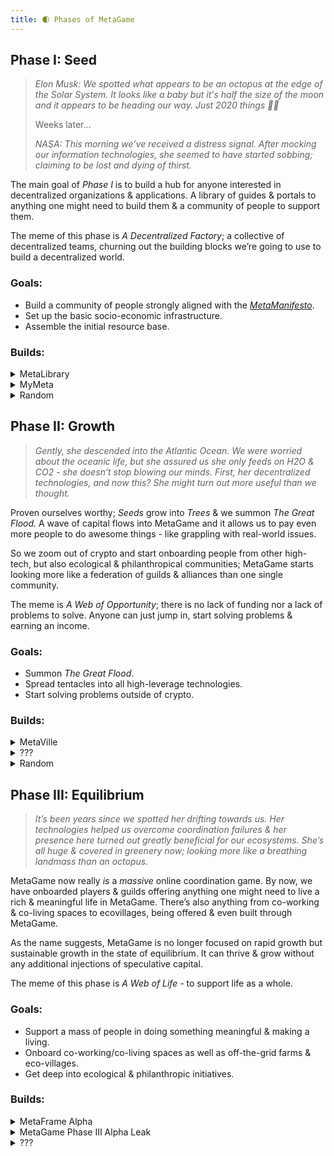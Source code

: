 ```yaml
---
title: 🌒 Phases of MetaGame
---
```

## **Phase I: Seed**

> *Elon Musk: We spotted what appears to be an octopus at the edge of the Solar System. It looks like a baby but it's half the size of the moon and it appears to be heading our way. Just 2020 things 🤷‍♂️*
>
> Weeks later...
>
> *NASA: This morning we’ve received a distress signal. After mocking our information technologies, she seemed to have started sobbing; claiming to be lost and dying of thirst.*

The main goal of *Phase I* is to build a hub for anyone interested in decentralized organizations & applications. A library of guides & portals to anything one might need to build them & a community of people to support them.

The meme of this phase is *A Decentralized Factory*; a collective of decentralized teams, churning out the building blocks we’re going to use to build a decentralized world.

### Goals:

* Build a community of people strongly aligned with the *[MetaManifesto](https://wiki.metagame.wtf/docs/wtf-is-metagame/metafam-way)*.
* Set up the basic socio-economic infrastructure.
* Assemble the initial resource base.

### Builds:

<details>
<summary>MetaLibrary</summary>
Currently "MetaGame Wiki"; MetaLibrary is a crucial piece of building MetaGame.
Right now, there's mostly content about understanding MetaGame, but it will over time skew more and more to being a wiki about building decentralized organizations & applications in general.
</details>

<details>
<summary>MyMeta</summary>
MyMeta is your access to MetaGame. It starts as simple profiles to make it easier for you to display who you are and find other players but evolves into a place where you can do things like display & sell your NFTs, as well as your dapp dashboard.

On the other end, it evolves into an app which you've seen the first glimpses of if you've visited <https://wiki.metagame.wtf/docs/home>.
To see the full post on MyMeta Profiles, go here.

</details>

<details>

<summary>Random</summary>
<br />

This includes a bunch of other projects we've been working on that we also consider mission-critical but not as big of a deal as the above two.

* Such as MetaMaps, our web3 whiteboarding/project management tool we'll be using to build the *Skill Trees* & and the *Navigation System* to help people move through MetaGame.
* Such as organizing the [first virtual conference in the Ethereum space](https://medium.com/@pethereum/sure-the-future-is-remote-and-virtual-conferences-will-be-a-thing-but-we-arent-doing-this-just-bd0eaef8132d) back in March & the [first DAO-focused hackathon](https://metagame.substack.com/p/fork-the-world-hackathon) back in August.
* Such as the MetaView podcast which we use to paint the picture for the community by interviewing the brightest minds in the space.
* Such as the Achievmintry, which we'll be using to show appreciation towards the builders in the Meta and the wider Ethereum ecosystem.
* Such as... You get the idea.

</details>

## **Phase II: Growth**

> *Gently, she descended into the Atlantic Ocean. We were worried about the oceanic life, but she assured us she only feeds on H2O & CO2 - she doesn’t stop blowing our minds. First, her decentralized technologies, and now this? She might turn out more useful than we thought.*

Proven ourselves worthy; *Seeds* grow into *Trees* & we summon *The Great Flood.*
A wave of capital flows into MetaGame and it allows us to pay even more people to do awesome things - like grappling with real-world issues.

So we zoom out of crypto and start onboarding people from other high-tech, but also ecological & philanthropical communities; MetaGame starts looking more like a federation of guilds & alliances than one single community.

The meme is *A Web of Opportunity*; there is no lack of funding nor a lack of problems to solve. Anyone can just jump in, start solving problems & earning an income.

### Goals:

* Summon *The Great Flood*.
* Spread tentacles into all high-leverage technologies.
* Start solving problems outside of crypto.

### Builds:

<details>
<summary>MetaVille</summary>

It's when MetaGame gets the actual game-like interface. You're able to walk around in spatial audio environments, attend meetups in the tavern, hang in your guildhouse, tend to your crops & access all the learning, media & work content you need to progress.

This is not to say we won't be working on this while still in Phase I, in fact, more than one player has tried championing this raid never to be seen again.
You can read a longer post about it [here](https://forum.metagame.wtf/t/metaville/225). If this sounds like something you'd be able to tackle - we'd be happy to supply you with some Seeds!

</details>

<details>
<summary>???</summary>

What do I look like, some alpha leaker?

No, I'm not giving you MetaGame's alpha!

Maybe ask me again when you reach the Diamond League. ;)

</details>

<details>
<summary>Random</summary>

Not going to write much about this either. As the phase info suggests, it's when we start taking real-world issues seriously by contributing to ecological & philanthropic initiatives etc.

If the world hasn't gone to shit: these hackathons, conferences & other types of gatherings should be more regular and happening in-person as well.

There should be the starting of the Outpost Network; a network of hacker-houses, ecovillages & other kinds of spaces that players may live & work at.

There should also be hundreds of other, smaller initiatives, experiments & projects.

</details>

## **Phase III: Equilibrium**

> *It’s been years since we spotted her drifting towards us. Her technologies helped us overcome coordination failures & her presence here turned out greatly beneficial for our ecosystems. She’s all huge & covered in greenery now; looking more like a breathing landmass than an octopus.*

MetaGame now really *is* a *massive* online coordination game. By now, we have onboarded players & guilds offering anything one might need to live a rich & meaningful life in MetaGame. There’s also anything from co-working & co-living spaces to ecovillages, being offered & even built through MetaGame.

As the name suggests, MetaGame is no longer focused on rapid growth but sustainable growth in the state of equilibrium. It can thrive & grow without any additional injections of speculative capital.

The meme of this phase is *A Web of Life* - to support life as a whole.

### Goals:

* Support a mass of people in doing something meaningful & making a living.
* Onboard co-working/co-living spaces as well as off-the-grid farms & eco-villages.
* Get deep into ecological & philanthropic initiatives.

### Builds:

<details>
<summary>MetaFrame Alpha</summary>

You can think of it as a basic operating system & a manual for building and operating communities/societies/metagames. A combination of building blocks & methods we're using to build MetaGame, generalized, explained & improved for others to use.

Read more in the [*MetaSys* article](https://wiki.metagame.wtf/docs/Guilding/metasys).

</details>
<details>
<summary>MetaGame Phase III Alpha Leak</summary>
<iframe width="560" height="315" src="https://www.youtube.com/embed/dQw4w9WgXcQ" frameborder="0" allow="accelerometer; autoplay; clipboard-write; encrypted-media; gyroscope; picture-in-picture" allowfullscreen></iframe>
</details>

<details>
<summary>???</summary>
While there isn't a lack of ideas for the late stages of MetaGame, Phase III is likely 5+ years away so making any predictions more specific than "we'll be doing things that the people need" would be kind of...

If there's one thing to be expected of this phase, it's that by now crypto technology has moved into the background and we're focused on building & nurturing the web of life by sustaining more and more people in doing good things & supporting good causes.

</details>